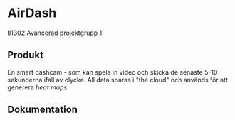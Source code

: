 # AirDash

II1302 Avancerad projektgrupp 1.

## Produkt

En smart dashcam - som kan spela in video och skicka de senaste 5-10 sekunderna ifall av olycka. All data sparas i "the cloud" och används för att generera *heat maps*.

## Dokumentation

